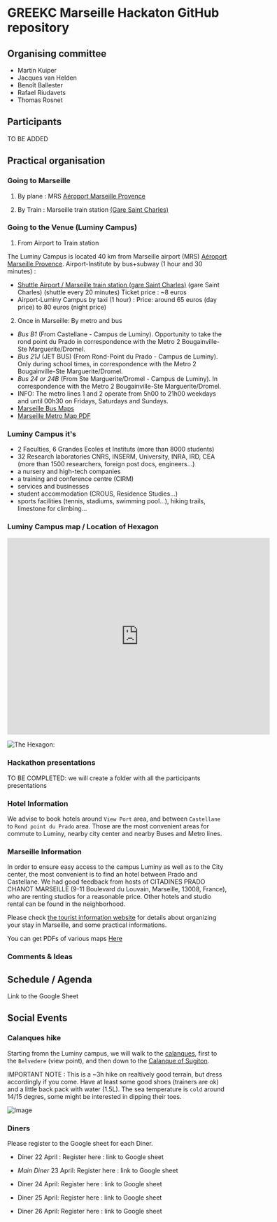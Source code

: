 # GREEKC Marseille Hackaton GitHub repository


## Organising committee

- Martin Kuiper
- Jacques van Helden
- Benoît Ballester
- Rafael 	Riudavets
- Thomas Rosnet

## Participants

TO BE ADDED

## Practical organisation



### Going to Marseille

1. By plane : MRS [Aéroport Marseille Provence](https://www.marseille-airport.com/)

2. By Train : Marseille train station [(Gare Saint Charles)](https://www.raileurope-world.com/place/marseille-saint-charles)


### Going to the Venue (Luminy Campus)

1. From Airport to Train station 

The Luminy Campus is located 40 km from Marseille airport (MRS) [Aéroport Marseille Provence](https://www.marseille-airport.com/). Airport-Institute by bus+subway (1 hour and 30 minutes) :

- [Shuttle Airport / Marseille train station (gare Saint Charles)](https://www.marseille-airport.com/access-car-parks/access/by-train-or-by-bus)  (gare Saint Charles) (shuttle every 20 minutes)
Ticket price : ~8 euros 
- Airport-Luminy Campus by taxi (1 hour) :
Price: around 65 euros (day price) to 80 euros (night price)


2. Once in Marseille: By metro and bus

- *Bus B1* (From Castellane - Campus de Luminy). Opportunity to take the rond point du Prado in correspondence with the Metro 2 Bougainville-Ste Marguerite/Dromel.
- *Bus 21J* (JET BUS) (From Rond-Point du Prado - Campus de Luminy). Only during school times, in correspondence with the Metro 2 Bougainville-Ste Marguerite/Dromel.
- *Bus 24 or 24B* (From Ste Marguerite/Dromel - Campus de Luminy). In correspondence with the Metro 2 Bougainville-Ste Marguerite/Dromel.
- INFO: The metro lines 1 and 2 operate from 5h00 to 21h00 weekdays and until 00h30 on Fridays, Saturdays and Sundays.
- [Marseille Bus Maps](http://www.rtm.fr/en/travellers-guide/getting-around/maps)
- [Marseille Metro Map PDF](http://www.rtm.fr/en/travellers-guide/getting-around/maps)

### Luminy Campus it's

- 2 Faculties, 6 Grandes Ecoles et Instituts (more than 8000 students)
- 32 Research laboratories CNRS, INSERM, University, INRA, IRD, CEA (more than 1500 researchers, foreign post docs, engineers...)
- a nursery and high-tech companies
- a training and conference centre (CIRM)
- services and businesses
- student accommodation (CROUS, Residence Studies...)
- sports facilities (tennis, stadiums, swimming pool...), hiking trails, limestone for climbing...

### Luminy Campus map / Location of Hexagon

<iframe src="https://www.google.com/maps/embed?pb=!1m18!1m12!1m3!1d11627.896687368744!2d5.433221280720204!3d43.23100116783698!2m3!1f0!2f0!3f0!3m2!1i1024!2i768!4f13.1!3m3!1m2!1s0x12c9b9ac4de888d7%3A0x35aa62955b153ea2!2sBiblioth%C3%A8que+universitaire+Hexagone+de+Luminy!5e0!3m2!1sfr!2sfr!4v1553854427711!5m2!1sfr!2sfr" width="600" height="450" frameborder="0" style="border:0" allowfullscreen></iframe>

![The Hexagon:](http://statique.lamarseillaise.fr/media/k2/items/cache/cd488397a809507b8a4339f3552e8c29_XL.jpg)


###  Hackathon presentations

TO BE COMPLETED: we will create a folder with all the participants presentations

###  Hotel Information

We advise to book hotels around `View Port` area, and between `Castellane` to `Rond point du Prado` area. 
Those are the most convenient areas for commute to Luminy, nearby city center and nearby Buses and Metro lines. 

### Marseille Information

In order to ensure easy access to the campus Luminy as well as to the City center, the most convenient is to find an hotel between Prado and Castellane. We had good feedback from hosts of CITADINES PRADO CHANOT MARSEILLE (9-11 Boulevard du Louvain, Marseille, 13008, France), who are renting studios for a reasonable price. Other hotels and studio rental can be found in the neighborhood. 


Please check [the tourist information website](http://www.marseille-tourisme.com/en/) for details about organizing your stay in Marseille, and some practical informations. 

You can get PDFs of various maps [Here](http://www.marseille-tourisme.com/en/pratical-information/touristic-documents/) 

### Comments & Ideas

## Schedule / Agenda

Link to the Google Sheet


## Social Events

### Calanques hike

Starting fromn the Luminy campus, we will walk to the [calanques](https://en.wikipedia.org/wiki/Massif_des_Calanques), first to the `Belvedere` (view point), and then down to the [Calanque of Sugiton](https://en.wikipedia.org/wiki/Calanque_de_Sugiton). 


IMPORTANT NOTE : This is a ~3h hike on realtively good terrain, but dress accordingly if you come. Have at least some good shoes (trainers are ok) and a little back pack with water (1.5L). The sea temperature is `cold` around 14/15 degres, some might be interested in dipping their toes. 

![Image](https://fr.wikipedia.org/wiki/Calanque_de_Sugiton#/media/File:Calanque_de_Sugiton.JPG) 

### Diners 

Please register to the Google sheet for each Diner. 

- Diner 22 April :
Register here : link to Google sheet

- *Main Diner* 23 April: 
Register here : link to Google sheet

- Diner 24 April: 
Register here : link to Google sheet

- Diner 25 April: 
Register here : link to Google sheet

- Diner 26 April: 
Register here : link to Google sheet


